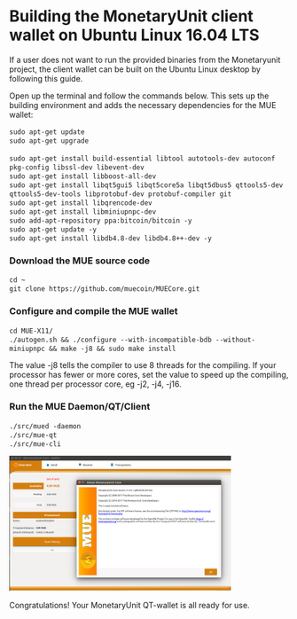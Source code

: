 # Building the MonetaryUnit client wallet on Ubuntu Linux 16.04 LTS

If a user does not want to run the provided binaries from the Monetaryunit project, the client wallet can be built on the Ubuntu Linux desktop by following this guide.

Open up the terminal and follow the commands below. This sets up the building environment and adds the necessary dependencies for the MUE wallet:

    sudo apt-get update
    sudo apt-get upgrade

    sudo apt-get install build-essential libtool autotools-dev autoconf pkg-config libssl-dev libevent-dev
    sudo apt-get install libboost-all-dev
    sudo apt-get install libqt5gui5 libqt5core5a libqt5dbus5 qttools5-dev qttools5-dev-tools libprotobuf-dev protobuf-compiler git
    sudo apt-get install libqrencode-dev
    sudo apt-get install libminiupnpc-dev
    sudo add-apt-repository ppa:bitcoin/bitcoin -y
    sudo apt-get update -y
    sudo apt-get install libdb4.8-dev libdb4.8++-dev -y


### Download the MUE source code

    cd ~
    git clone https://github.com/muecoin/MUECore.git

### Configure and compile the MUE wallet

    cd MUE-X11/
    ./autogen.sh && ./configure --with-incompatible-bdb --without-miniupnpc && make -j8 && sudo make install

The value -j8 tells the compiler to use 8 threads for the compiling. If your processor has fewer or more cores, set the value to speed up the compiling, one thread per processor core, eg -j2, -j4, -j16.

### Run the MUE Daemon/QT/Client

    ./src/mued -daemon
    ./src/mue-qt
    ./src/mue-cli

<a href="Images/ubuntu-mue-qt.png"><img src="Images/ubuntu-mue-qt.png" width="400" ></a>

Congratulations! Your MonetaryUnit QT-wallet is all ready for use.
